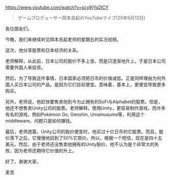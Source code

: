https://www.youtube.com/watch?v=scy9jYq2ICY

> ゲームプロデューサー岡本吉起のYouTubeライブ(25年9月12日) 

各位朋友们，

今晚，我们来继续听见岡本吉起老师的星期五的实况视频。

这次，他分享股票和日本经济的关系。

老师解释，从此前，日本公司的股价不多上涨，而是只逐渐地升上。于是日本公司需要外国人来投资。

然后，为了导致这件事情，日本国家必须把日币的价值减低。正是同样理由为何外国人买日本公司的产品。是因为它们目前便宜。意味着，基本上，更便宜导致更多购买。

另外，老师说，他赶快要售卖他到今为止拥有的SoFi与Alphabet的股票。但是，他还不想售卖Unity公司的股票。老师解释，使用Unity，更容易制作游戏，而许多有名的游戏，例如Pokémon Go, Genshin, Umamusume等，利用这个middleware。问题只是如何赚钱。

最后，老师透露，Unity公司的股价便宜时，他买过十亿日币的它股票。而且，股价落下之后，它慢慢地回到了50%它原价。所以，根据一个短信，现在是四十五美元。然后，由于老师还没售卖他拥有的Unity股价，他不认为是个非常大的失败，因为老师还期待它价值的升上。

好了。谢谢大家。

麦克
